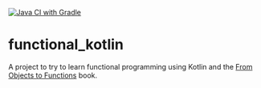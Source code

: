 [![Java CI with Gradle](https://github.com/rgianassi/functional_kotlin/actions/workflows/gradle.yml/badge.svg)](https://github.com/rgianassi/functional_kotlin/actions/workflows/gradle.yml)

# functional_kotlin

A project to try to learn functional programming using Kotlin and
the [From Objects to Functions](https://pragprog.com/titles/uboop/from-objects-to-functions/) book.

